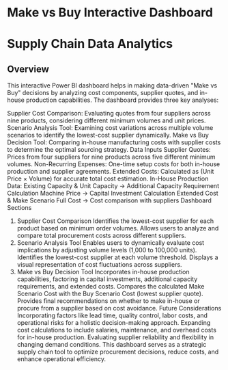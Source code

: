 # Make vs Buy Interactive Dashboard
# Supply Chain Data Analytics
## Overview
This interactive Power BI dashboard helps in making data-driven "Make vs Buy" decisions by analyzing cost components, supplier quotes, and in-house production capabilities. The dashboard provides three key analyses:

Supplier Cost Comparison: Evaluating quotes from four suppliers across nine products, considering different minimum volumes and unit prices.
Scenario Analysis Tool: Examining cost variations across multiple volume scenarios to identify the lowest-cost supplier dynamically.
Make vs Buy Decision Tool: Comparing in-house manufacturing costs with supplier costs to determine the optimal sourcing strategy.
Data Inputs
Supplier Quotes: Prices from four suppliers for nine products across five different minimum volumes.
Non-Recurring Expenses: One-time setup costs for both in-house production and supplier agreements.
Extended Costs: Calculated as (Unit Price × Volume) for accurate total cost estimation.
In-House Production Data:
Existing Capacity & Unit Capacity → Additional Capacity Requirement Calculation
Machine Price → Capital Investment Calculation
Extended Cost & Make Scenario Full Cost → Cost comparison with suppliers
Dashboard Sections
1. Supplier Cost Comparison
Identifies the lowest-cost supplier for each product based on minimum order volumes.
Allows users to analyze and compare total procurement costs across different suppliers.
2. Scenario Analysis Tool
Enables users to dynamically evaluate cost implications by adjusting volume levels (1,000 to 100,000 units).
Identifies the lowest-cost supplier at each volume threshold.
Displays a visual representation of cost fluctuations across suppliers.
3. Make vs Buy Decision Tool
Incorporates in-house production capabilities, factoring in capital investments, additional capacity requirements, and extended costs.
Compares the calculated Make Scenario Cost with the Buy Scenario Cost (lowest supplier quote).
Provides final recommendations on whether to make in-house or procure from a supplier based on cost avoidance.
Future Considerations
Incorporating factors like lead time, quality control, labor costs, and operational risks for a holistic decision-making approach.
Expanding cost calculations to include salaries, maintenance, and overhead costs for in-house production.
Evaluating supplier reliability and flexibility in changing demand conditions.
This dashboard serves as a strategic supply chain tool to optimize procurement decisions, reduce costs, and enhance operational efficiency.
